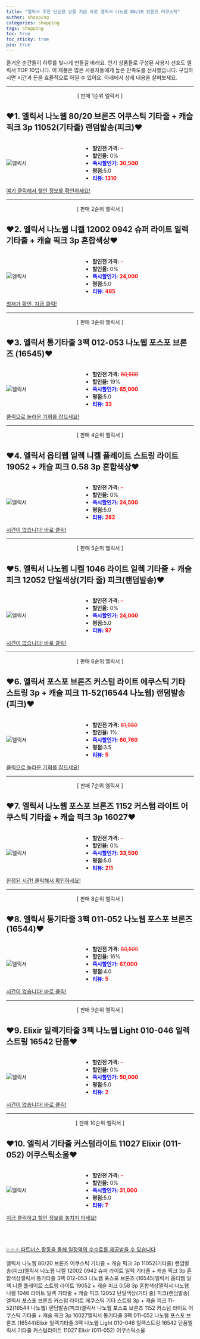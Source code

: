 ```yaml
---
title: "엘릭서 추천 단순한 상품 지금 바로 엘릭서 나노웹 80/20 브론즈 어쿠스틱"
author: shopping
categories: shopping
tags: shopping
toc: true
toc_sticky: true
pin: true
---
```

즐거운 순간들이 하루를 빛나게 만들길 바래요. 인기 상품들로 구성된 사용자 선호도 엘릭서 TOP 10입니다. 이 제품은 많은 사용자들에게 높은 만족도를 선사했습니다. 구입하시면 시간과 돈을 효율적으로 아낄 수 있어요. 아래에서 상세 내용을 살펴보세요.

---
<p class="toplist" style="margin: 0 auto; display: block; width: fit-content;">[ 판매 1순위 엘릭서 ]</p>

<h2><strong>❤️1. 엘릭서 나노웹 80/20 브론즈 어쿠스틱 기타줄 + 캐슬 픽크 3p 11052(기타줄) 랜덤발송(피크)❤️</strong></h2>

<div style="display: flex; align-items: center;">
    <div style="flex: 0.4;">
        <img src="https://thumbnail6.coupangcdn.com/thumbnails/remote/230x230ex/image/retail/images/4430158484674804-34cc0ef5-f27a-479d-9e0b-bde367d54b3f.jpg" alt="엘릭서" style="max-width: 100%;">
    </div>
    <div style="flex: 0.6; margin-left: 10px;">
        <ul>
            <li><strong>할인전 가격:</strong> <del style="color: red;">-</del></li>
            <li><strong>할인율:</strong> 0%</li>
            <li><span style='color:blue'><strong>즉시할인가:</strong></span> <span style='color:red'><strong>30,500</strong></span></li>
            <li><strong>평점:</strong>5.0</li>
            <li><span style='color:blue'><strong>리뷰:</strong></span> <span style='color:red'><strong>1310</strong></span></li>
        </ul>
    </div>
</div>
<div class="center">
    <a href="https://selin100587001.github.io?lptag=AF9450613&subid=githubio&pageKey=5788663792&traceid=V0-153&itemId=9887762656&vendorItemId=77171375193" class="myButton">
        여기 클릭해서 할인 정보를 확인하세요!
    </a>
</div>


---
<p class="toplist" style="margin: 0 auto; display: block; width: fit-content;">[ 판매 2순위 엘릭서 ]</p>

<h2><strong>❤️2. 엘릭서 나노웹 니켈 12002 0942 슈퍼 라이트 일렉 기타줄 + 캐슬 픽크 3p 혼합색상❤️</strong></h2>

<div style="display: flex; align-items: center;">
    <div style="flex: 0.4;">
        <img src="https://thumbnail10.coupangcdn.com/thumbnails/remote/230x230ex/image/retail/images/1727537160407820-ba0a774d-1945-45ab-be2e-4d7acaf2a57d.jpg" alt="엘릭서" style="max-width: 100%;">
    </div>
    <div style="flex: 0.6; margin-left: 10px;">
        <ul>
            <li><strong>할인전 가격:</strong> <del style="color: red;">-</del></li>
            <li><strong>할인율:</strong> 0%</li>
            <li><span style='color:blue'><strong>즉시할인가:</strong></span> <span style='color:red'><strong>24,000</strong></span></li>
            <li><strong>평점:</strong>5.0</li>
            <li><span style='color:blue'><strong>리뷰:</strong></span> <span style='color:red'><strong>485</strong></span></li>
        </ul>
    </div>
</div>
<div class="center">
    <a href="https://selin100587001.github.io?lptag=AF9450613&subid=githubio&pageKey=6151048013&traceid=V0-153&itemId=11872735914&vendorItemId=79145807174" class="myButton">
        최저가 확인, 지금 클릭!
    </a>
</div>


---
<p class="toplist" style="margin: 0 auto; display: block; width: fit-content;">[ 판매 3순위 엘릭서 ]</p>

<h2><strong>❤️3. 엘릭서 통기타줄 3팩 012-053 나노웹 포스포 브론즈 (16545)❤️</strong></h2>

<div style="display: flex; align-items: center;">
    <div style="flex: 0.4;">
        <img src="https://thumbnail7.coupangcdn.com/thumbnails/remote/230x230ex/image/vendor_inventory/9509/0018a55df85019d5432732a05f7890cb540ae2600ae811b69e3e1495285f.jpg" alt="엘릭서" style="max-width: 100%;">
    </div>
    <div style="flex: 0.6; margin-left: 10px;">
        <ul>
            <li><strong>할인전 가격:</strong> <del style="color: red;">80,500</del></li>
            <li><strong>할인율:</strong> 19%</li>
            <li><span style='color:blue'><strong>즉시할인가:</strong></span> <span style='color:red'><strong>65,000</strong></span></li>
            <li><strong>평점:</strong>5.0</li>
            <li><span style='color:blue'><strong>리뷰:</strong></span> <span style='color:red'><strong>33</strong></span></li>
        </ul>
    </div>
</div>
<div class="center">
    <a href="https://selin100587001.github.io?lptag=AF9450613&subid=githubio&pageKey=7536662345&traceid=V0-153&itemId=19802118933&vendorItemId=86904445932" class="myButton">
        클릭으로 놀라운 기회를 잡으세요!
    </a>
</div>


---
<p class="toplist" style="margin: 0 auto; display: block; width: fit-content;">[ 판매 4순위 엘릭서 ]</p>

<h2><strong>❤️4. 엘릭서 옵티웹 일렉 니켈 플레이트 스트링 라이트 19052 + 캐슬 피크 0.58 3p 혼합색상❤️</strong></h2>

<div style="display: flex; align-items: center;">
    <div style="flex: 0.4;">
        <img src="https://thumbnail6.coupangcdn.com/thumbnails/remote/230x230ex/image/retail/images/2466016929881948-5b7dbb30-b370-4159-9c8b-0e70ade839f0.jpg" alt="엘릭서" style="max-width: 100%;">
    </div>
    <div style="flex: 0.6; margin-left: 10px;">
        <ul>
            <li><strong>할인전 가격:</strong> <del style="color: red;">-</del></li>
            <li><strong>할인율:</strong> 0%</li>
            <li><span style='color:blue'><strong>즉시할인가:</strong></span> <span style='color:red'><strong>24,500</strong></span></li>
            <li><strong>평점:</strong>5.0</li>
            <li><span style='color:blue'><strong>리뷰:</strong></span> <span style='color:red'><strong>282</strong></span></li>
        </ul>
    </div>
</div>
<div class="center">
    <a href="https://selin100587001.github.io?lptag=AF9450613&subid=githubio&pageKey=6150925246&traceid=V0-153&itemId=11871886743&vendorItemId=79144964508" class="myButton">
        시간이 없습니다! 바로 클릭!
    </a>
</div>


---
<p class="toplist" style="margin: 0 auto; display: block; width: fit-content;">[ 판매 5순위 엘릭서 ]</p>

<h2><strong>❤️5. 엘릭서 나노웹 니켈 1046 라이트 일렉 기타줄 + 캐슬 피크 12052 단일색상(기타 줄) 피크(랜덤발송)❤️</strong></h2>

<div style="display: flex; align-items: center;">
    <div style="flex: 0.4;">
        <img src="https://thumbnail10.coupangcdn.com/thumbnails/remote/230x230ex/image/retail/images/2216264907022917-75336ed9-a40f-4576-9f1f-7132737e8ac6.jpg" alt="엘릭서" style="max-width: 100%;">
    </div>
    <div style="flex: 0.6; margin-left: 10px;">
        <ul>
            <li><strong>할인전 가격:</strong> <del style="color: red;">-</del></li>
            <li><strong>할인율:</strong> 0%</li>
            <li><span style='color:blue'><strong>즉시할인가:</strong></span> <span style='color:red'><strong>24,000</strong></span></li>
            <li><strong>평점:</strong>5.0</li>
            <li><span style='color:blue'><strong>리뷰:</strong></span> <span style='color:red'><strong>97</strong></span></li>
        </ul>
    </div>
</div>
<div class="center">
    <a href="https://selin100587001.github.io?lptag=AF9450613&subid=githubio&pageKey=7300101556&traceid=V0-153&itemId=18678776182&vendorItemId=85812997025" class="myButton">
        시간이 없습니다! 바로 클릭!
    </a>
</div>


---
<p class="toplist" style="margin: 0 auto; display: block; width: fit-content;">[ 판매 6순위 엘릭서 ]</p>

<h2><strong>❤️6. 엘릭서 포스포 브론즈 커스텀 라이트 에쿠스틱 기타 스트링 3p + 캐슬 피크 11-52(16544 나노웹) 랜덤발송(피크)❤️</strong></h2>

<div style="display: flex; align-items: center;">
    <div style="flex: 0.4;">
        <img src="https://thumbnail10.coupangcdn.com/thumbnails/remote/230x230ex/image/retail/images/443948008557105-5f057fa6-209b-4b34-b320-454d2ff1a69c.jpg" alt="엘릭서" style="max-width: 100%;">
    </div>
    <div style="flex: 0.6; margin-left: 10px;">
        <ul>
            <li><strong>할인전 가격:</strong> <del style="color: red;">61,980</del></li>
            <li><strong>할인율:</strong> 1%</li>
            <li><span style='color:blue'><strong>즉시할인가:</strong></span> <span style='color:red'><strong>60,760</strong></span></li>
            <li><strong>평점:</strong>3.5</li>
            <li><span style='color:blue'><strong>리뷰:</strong></span> <span style='color:red'><strong>5</strong></span></li>
        </ul>
    </div>
</div>
<div class="center">
    <a href="https://selin100587001.github.io?lptag=AF9450613&subid=githubio&pageKey=7328180895&traceid=V0-153&itemId=18808466790&vendorItemId=85939066257" class="myButton">
        클릭으로 놀라운 기회를 잡으세요!
    </a>
</div>


---
<p class="toplist" style="margin: 0 auto; display: block; width: fit-content;">[ 판매 7순위 엘릭서 ]</p>

<h2><strong>❤️7. 엘릭서 나노웹 포스포 브론즈 1152 커스텀 라이트 어쿠스틱 기타줄 + 캐슬 픽크 3p 16027❤️</strong></h2>

<div style="display: flex; align-items: center;">
    <div style="flex: 0.4;">
        <img src="https://thumbnail9.coupangcdn.com/thumbnails/remote/230x230ex/image/retail/images/1727623239862671-72555cba-839c-4dc6-ada1-454447a0b97f.jpg" alt="엘릭서" style="max-width: 100%;">
    </div>
    <div style="flex: 0.6; margin-left: 10px;">
        <ul>
            <li><strong>할인전 가격:</strong> <del style="color: red;">-</del></li>
            <li><strong>할인율:</strong> 0%</li>
            <li><span style='color:blue'><strong>즉시할인가:</strong></span> <span style='color:red'><strong>33,500</strong></span></li>
            <li><strong>평점:</strong>5.0</li>
            <li><span style='color:blue'><strong>리뷰:</strong></span> <span style='color:red'><strong>211</strong></span></li>
        </ul>
    </div>
</div>
<div class="center">
    <a href="https://selin100587001.github.io?lptag=AF9450613&subid=githubio&pageKey=5955074262&traceid=V0-153&itemId=10657330515&vendorItemId=77938174958" class="myButton">
        한정된 시간! 클릭해서 확인하세요!
    </a>
</div>


---
<p class="toplist" style="margin: 0 auto; display: block; width: fit-content;">[ 판매 8순위 엘릭서 ]</p>

<h2><strong>❤️8. 엘릭서 통기타줄 3팩 011-052 나노웹 포스포 브론즈 (16544)❤️</strong></h2>

<div style="display: flex; align-items: center;">
    <div style="flex: 0.4;">
        <img src="https://thumbnail7.coupangcdn.com/thumbnails/remote/230x230ex/image/vendor_inventory/400a/14c35df3801ca691c17b90e2deff10ba4279dbea232374d1a170c59a570c.jpg" alt="엘릭서" style="max-width: 100%;">
    </div>
    <div style="flex: 0.6; margin-left: 10px;">
        <ul>
            <li><strong>할인전 가격:</strong> <del style="color: red;">80,500</del></li>
            <li><strong>할인율:</strong> 16%</li>
            <li><span style='color:blue'><strong>즉시할인가:</strong></span> <span style='color:red'><strong>67,000</strong></span></li>
            <li><strong>평점:</strong>4.0</li>
            <li><span style='color:blue'><strong>리뷰:</strong></span> <span style='color:red'><strong>5</strong></span></li>
        </ul>
    </div>
</div>
<div class="center">
    <a href="https://selin100587001.github.io?lptag=AF9450613&subid=githubio&pageKey=7637192297&traceid=V0-153&itemId=20282584373&vendorItemId=87768833740" class="myButton">
        시간이 없습니다! 바로 클릭!
    </a>
</div>


---
<p class="toplist" style="margin: 0 auto; display: block; width: fit-content;">[ 판매 9순위 엘릭서 ]</p>

<h2><strong>❤️9. Elixir 일렉기타줄 3팩 나노웹 Light 010-046 일렉스트링 16542 단품❤️</strong></h2>

<div style="display: flex; align-items: center;">
    <div style="flex: 0.4;">
        <img src="https://thumbnail7.coupangcdn.com/thumbnails/remote/230x230ex/image/vendor_inventory/7752/2dfbd63b48222261ba659191ebbf40002e5daf9e6a01515d8b584c0242cc.jpg" alt="엘릭서" style="max-width: 100%;">
    </div>
    <div style="flex: 0.6; margin-left: 10px;">
        <ul>
            <li><strong>할인전 가격:</strong> <del style="color: red;">-</del></li>
            <li><strong>할인율:</strong> 0%</li>
            <li><span style='color:blue'><strong>즉시할인가:</strong></span> <span style='color:red'><strong>50,000</strong></span></li>
            <li><strong>평점:</strong>5.0</li>
            <li><span style='color:blue'><strong>리뷰:</strong></span> <span style='color:red'><strong>2</strong></span></li>
        </ul>
    </div>
</div>
<div class="center">
    <a href="https://selin100587001.github.io?lptag=AF9450613&subid=githubio&pageKey=7301152588&traceid=V0-153&itemId=18683747416&vendorItemId=90143395805" class="myButton">
        시간이 없습니다! 바로 클릭!
    </a>
</div>


---
<p class="toplist" style="margin: 0 auto; display: block; width: fit-content;">[ 판매 10순위 엘릭서 ]</p>

<h2><strong>❤️10. 엘릭서 기타줄 커스텀라이트 11027 Elixir (011-052) 어쿠스틱소울❤️</strong></h2>

<div style="display: flex; align-items: center;">
    <div style="flex: 0.4;">
        <img src="https://thumbnail8.coupangcdn.com/thumbnails/remote/230x230ex/image/vendor_inventory/f7be/2dd8ac7ae28a5bd5a7d089e8e82dbbcc172176dcf73f35efcd8308682f4a.jpg" alt="엘릭서" style="max-width: 100%;">
    </div>
    <div style="flex: 0.6; margin-left: 10px;">
        <ul>
            <li><strong>할인전 가격:</strong> <del style="color: red;">-</del></li>
            <li><strong>할인율:</strong> 0%</li>
            <li><span style='color:blue'><strong>즉시할인가:</strong></span> <span style='color:red'><strong>31,000</strong></span></li>
            <li><strong>평점:</strong>5.0</li>
            <li><span style='color:blue'><strong>리뷰:</strong></span> <span style='color:red'><strong>7</strong></span></li>
        </ul>
    </div>
</div>
<div class="center">
    <a href="https://selin100587001.github.io?lptag=AF9450613&subid=githubio&pageKey=2211550521&traceid=V0-153&itemId=3765003857&vendorItemId=90665189083" class="myButton">
        지금 클릭하고 할인 정보를 놓치지 마세요!
    </a>
</div>

<br><br><br>[💦 💦 💦 파트너스 활동을 통해 일정액의 수수료를 제공받을 수 있습니다](https://link.coupang.com/a/bcpT2c)<br><br>엘릭서 나노웹 80/20 브론즈 어쿠스틱 기타줄 + 캐슬 픽크 3p 11052(기타줄) 랜덤발송(피크)엘릭서 나노웹 니켈 12002 0942 슈퍼 라이트 일렉 기타줄 + 캐슬 픽크 3p 혼합색상엘릭서 통기타줄 3팩 012-053 나노웹 포스포 브론즈 (16545)엘릭서 옵티웹 일렉 니켈 플레이트 스트링 라이트 19052 + 캐슬 피크 0.58 3p 혼합색상엘릭서 나노웹 니켈 1046 라이트 일렉 기타줄 + 캐슬 피크 12052 단일색상(기타 줄) 피크(랜덤발송)엘릭서 포스포 브론즈 커스텀 라이트 에쿠스틱 기타 스트링 3p + 캐슬 피크 11-52(16544 나노웹) 랜덤발송(피크)엘릭서 나노웹 포스포 브론즈 1152 커스텀 라이트 어쿠스틱 기타줄 + 캐슬 픽크 3p 16027엘릭서 통기타줄 3팩 011-052 나노웹 포스포 브론즈 (16544)Elixir 일렉기타줄 3팩 나노웹 Light 010-046 일렉스트링 16542 단품엘릭서 기타줄 커스텀라이트 11027 Elixir (011-052) 어쿠스틱소울